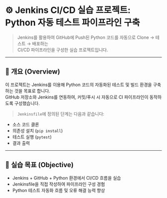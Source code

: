 # ⚙️ Jenkins CI/CD 실습 프로젝트: Python 자동 테스트 파이프라인 구축

> Jenkins를 활용하여 GitHub에 Push된 Python 코드를 자동으로 Clone → 테스트 → 배포하는  
CI/CD 파이프라인을 구성한 실습 프로젝트입니다.

---

## 🧠 개요 (Overview)

이 프로젝트는 Jenkins를 이용해 Python 코드의 자동화된 테스트 및 빌드 환경을 구축하는 것을 목표로 합니다.  
GitHub 저장소와 Jenkins를 연동하여, 커밋/푸시 시 자동으로 CI 파이프라인이 동작하도록 구성했습니다.

> `Jenkinsfile`에 정의된 단계는 다음과 같습니다:
- 소스 코드 클론
- 의존성 설치 (`pip install`)
- 테스트 실행 (`pytest`)
- 결과 출력

---

## 🎯 실습 목표 (Objective)

- Jenkins + GitHub + Python 환경에서 CI/CD 흐름을 실습
- Jenkinsfile을 직접 작성하여 파이프라인 구성 경험
- Python 테스트 자동화 흐름 및 오류 해결 능력 향상
